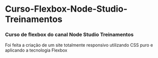 # Curso-Flexbox-Node-Studio-Treinamentos
### Curso de flexbox do canal Node Studio Treinamentos

Foi feita a criação de um site totalmente responsivo utilizando CSS puro e aplicando a tecnologia Flexbox